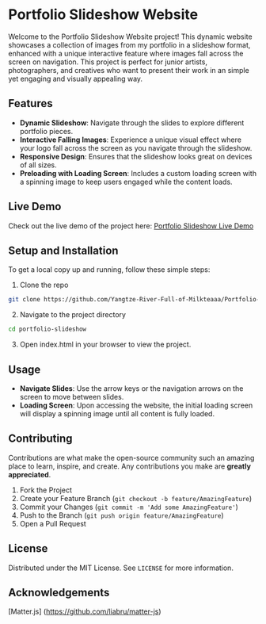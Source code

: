 # Portfolio Slideshow Website

Welcome to the Portfolio Slideshow Website project! This dynamic website showcases a collection of images from my portfolio in a slideshow format, enhanced with a unique interactive feature where images fall across the screen on navigation. This project is perfect for junior artists, photographers, and creatives who want to present their work in an simple yet engaging and visually appealing way.

## Features

- **Dynamic Slideshow**: Navigate through the slides to explore different portfolio pieces.
- **Interactive Falling Images**: Experience a unique visual effect where your logo fall across the screen as you navigate through the slideshow.
- **Responsive Design**: Ensures that the slideshow looks great on devices of all sizes.
- **Preloading with Loading Screen**: Includes a custom loading screen with a spinning image to keep users engaged while the content loads.

## Live Demo

Check out the live demo of the project here: [Portfolio Slideshow Live Demo](https://yangtze-river-full-of-milkteaaa.github.io/Portfolio-Slideshow-Website/)

## Setup and Installation

To get a local copy up and running, follow these simple steps:

1. Clone the repo 
```sh
git clone https://github.com/Yangtze-River-Full-of-Milkteaaa/Portfolio-Slideshow-Website.git
```

2. Navigate to the project directory 
```sh
cd portfolio-slideshow
```

3. Open index.html in your browser to view the project.

## Usage
- **Navigate Slides**: Use the arrow keys or the navigation arrows on the screen to move between slides.
- **Loading Screen**: Upon accessing the website, the initial loading screen will display a spinning image until all content is fully loaded.


## Contributing

Contributions are what make the open-source community such an amazing place to learn, inspire, and create. Any contributions you make are **greatly appreciated**.

1. Fork the Project
2. Create your Feature Branch (`git checkout -b feature/AmazingFeature`)
3. Commit your Changes (`git commit -m 'Add some AmazingFeature'`)
4. Push to the Branch (`git push origin feature/AmazingFeature`)
5. Open a Pull Request

## License

Distributed under the MIT License. See `LICENSE` for more information.

## Acknowledgements

[Matter.js] (https://github.com/liabru/matter-js)

